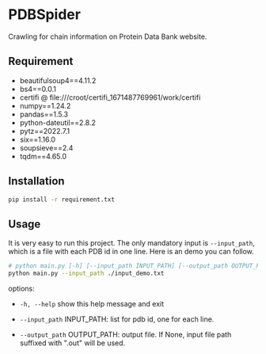 # PDBSpider
Crawling for chain information on Protein Data Bank website.

## Requirement
- beautifulsoup4==4.11.2
- bs4==0.0.1
- certifi @ file:///croot/certifi_1671487769961/work/certifi
- numpy==1.24.2
- pandas==1.5.3
- python-dateutil==2.8.2
- pytz==2022.7.1
- six==1.16.0
- soupsieve==2.4
- tqdm==4.65.0

## Installation
```bash
pip install -r requirement.txt
```

## Usage

It is very easy to run this project. The only mandatory input is `--input_path`, which is a file with each PDB id in one line. Here is an demo you can follow.

```bash
# python main.py [-h] [--input_path INPUT_PATH] [--output_path OUTPUT_PATH]
python main.py --input_path ./input_demo.txt
```

options:

  - `-h, --help`            show this help message and exit

  - `--input_path` INPUT_PATH: list for pdb id, one for each line.

  - `--output_path` OUTPUT_PATH: output file. If None, input file path suffixed with ".out" will be used.

